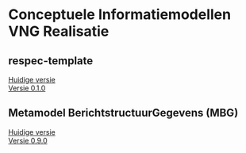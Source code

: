 # Conceptuele Informatiemodellen VNG Realisatie

## respec-template

[Huidige versie](https://vng-realisatie.github.io/publicatie/cim/respec-template/)<br/>
[Versie 0.1.0](https://vng-realisatie.github.io/publicatie/cim/respec-template/0.1.0/)

## Metamodel BerichtstructuurGegevens (MBG)

[Huidige versie](https://vng-realisatie.github.io/publicatie/cim/mbg)<br/>
[Versie 0.9.0](https://vng-realisatie.github.io/publicatie/cim/mbg/0.9.0)

<!--## Open Raads Informatie

[Huidige versie](https://vng-realisatie.github.io/publicatie/cim/ori/)<br/>
[Versie 2.0.0](https://vng-realisatie.github.io/publicatie/cim/ori/2.0.0/)<br/>
[Versie 1.2.0](https://vng-realisatie.github.io/publicatie/cim/ori/1.2.0/) -->

